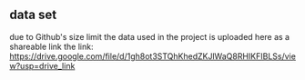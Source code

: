 ## data set
due to Github's size limit the data used in the project is uploaded here as a shareable link
the link:
https://drive.google.com/file/d/1gh8ot3STQhKhedZKJlWaQ8RHIKFIBLSs/view?usp=drive_link

